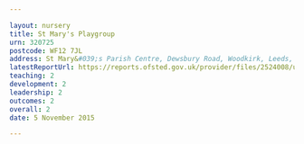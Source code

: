 ```yaml
---

layout: nursery
title: St Mary's Playgroup
urn: 320725
postcode: WF12 7JL
address: St Mary&#039;s Parish Centre, Dewsbury Road, Woodkirk, Leeds, West Yorkshire, WF12 7JL
latestReportUrl: https://reports.ofsted.gov.uk/provider/files/2524008/urn/320725.pdf
teaching: 2
development: 2
leadership: 2
outcomes: 2
overall: 2
date: 5 November 2015

---
```

